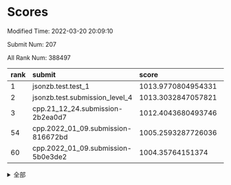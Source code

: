 # Scores

Modified Time: 2022-03-20 20:09:10

Submit Num: 207

All Rank Num: 388497

| rank |               submit               |       score        |       sigma        | pk_num |
| :--- | :--------------------------------- | :----------------- | :----------------- | :----- |
| 1    | jsonzb.test.test_1                 | 1013.9770804954331 | 0.8597614833753282 | 7511   |
| 2    | jsonzb.test.submission_level_4     | 1013.3032847057821 | 0.801321346606014  | 7506   |
| 3    | cpp.21_12_24.submission-2b2ea0d7   | 1012.4043680493746 | 0.7997833285014816 | 7510   |
| 54   | cpp.2022_01_09.submission-816672bd | 1005.2593287726036 | 0.7264035890083662 | 7507   |
| 60   | cpp.2022_01_09.submission-5b0e3de2 | 1004.35764151374   | 0.7143743033180493 | 7509   |


<details>
<summary>全部</summary>

| rank |                 submit                 |       score        |       sigma        | pk_num |
| :--- | :------------------------------------- | :----------------- | :----------------- | :----- |
| 1    | jsonzb.test.test_1                     | 1013.9770804954331 | 0.8597614833753282 | 7511   |
| 2    | jsonzb.test.submission_level_4         | 1013.3032847057821 | 0.801321346606014  | 7506   |
| 3    | cpp.21_12_24.submission-2b2ea0d7       | 1012.4043680493746 | 0.7997833285014816 | 7510   |
| 4    | gobigger.level_3.submission_level_3_20 | 1011.6899406033787 | 0.7816623174091821 | 7500   |
| 5    | gobigger.level_3.submission_level_3_2  | 1011.5561347300069 | 0.7816106899881888 | 7506   |
| 6    | gobigger.level_3.submission_level_3_12 | 1011.1629494342067 | 0.7625110430698755 | 7505   |
| 7    | gobigger.level_3.submission_level_3_45 | 1011.0541739408335 | 0.7594511238732293 | 7508   |
| 8    | gobigger.level_3.submission_level_3_44 | 1011.0332489341713 | 0.7684064052038175 | 7507   |
| 9    | gobigger.level_3.submission_level_3_14 | 1011.0308679802099 | 0.7882132404288082 | 7508   |
| 10   | gobigger.level_3.submission_level_3_33 | 1011.0189726968108 | 0.7650655730471387 | 7509   |
| 11   | gobigger.level_3.submission_level_3_10 | 1011.0011472727433 | 0.7824854493591873 | 7510   |
| 12   | gobigger.level_3.submission_level_3_18 | 1010.9844962701986 | 0.7605683979101078 | 7506   |
| 13   | gobigger.level_3.submission_level_3_13 | 1010.7670112214053 | 0.7939544145270852 | 7505   |
| 14   | gobigger.level_3.submission_level_3_35 | 1010.7445088782065 | 0.754644709814316  | 7507   |
| 15   | gobigger.level_3.submission_level_3_25 | 1010.6939893186383 | 0.7900865020136779 | 7506   |
| 16   | gobigger.level_3.submission_level_3_36 | 1010.5573588908284 | 0.7759911847200635 | 7505   |
| 17   | gobigger.level_3.submission_level_3_1  | 1010.5295759829745 | 0.7421185182709179 | 7505   |
| 18   | gobigger.level_3.submission_level_3_37 | 1010.504065363666  | 0.7656119509513312 | 7508   |
| 19   | gobigger.level_3.submission_level_3_40 | 1010.3816069181794 | 0.7503580952873977 | 7513   |
| 20   | gobigger.level_3.submission_level_3_21 | 1010.3202127660941 | 0.7753652144934507 | 7507   |
| 21   | gobigger.level_3.submission_level_3_28 | 1010.1148578546548 | 0.762922434038489  | 7506   |
| 22   | gobigger.level_3.submission_level_3_6  | 1010.1005473361273 | 0.7645321530912121 | 7509   |
| 23   | gobigger.level_3.submission_level_3_15 | 1010.0626819249576 | 0.763260372583634  | 7505   |
| 24   | gobigger.level_3.submission_level_3_7  | 1010.045479971592  | 0.7819127251747069 | 7507   |
| 25   | gobigger.level_3.submission_level_3_9  | 1010.0230104203847 | 0.7749160561953585 | 7508   |
| 26   | gobigger.level_3.submission_level_3_34 | 1010.0032185810501 | 0.7663359037001908 | 7511   |
| 27   | gobigger.level_3.submission_level_3_23 | 1009.9477509927395 | 0.7575185843645048 | 7510   |
| 28   | gobigger.level_3.submission_level_3_24 | 1009.9078149974574 | 0.7775730085146736 | 7510   |
| 29   | gobigger.level_3.submission_level_3_43 | 1009.865538275309  | 0.7481227668311222 | 7505   |
| 30   | gobigger.level_3.submission_level_3_42 | 1009.8399825452104 | 0.7565307178542549 | 7507   |
| 31   | gobigger.level_3.submission_level_3_16 | 1009.8388620899917 | 0.7640749391900572 | 7510   |
| 32   | gobigger.level_3.submission_level_3_4  | 1009.8033952922913 | 0.755062581014185  | 7505   |
| 33   | gobigger.level_3.submission_level_3_31 | 1009.7190138135196 | 0.7566998727461675 | 7511   |
| 34   | gobigger.level_3.submission_level_3_47 | 1009.7186288249728 | 0.733552397197169  | 7502   |
| 35   | gobigger.level_3.submission_level_3_3  | 1009.6952384909911 | 0.742193520520637  | 7507   |
| 36   | gobigger.level_3.submission_level_3_0  | 1009.6763578590707 | 0.7566680928229756 | 7502   |
| 37   | gobigger.level_3.submission_level_3_27 | 1009.6352161946926 | 0.7550291294765857 | 7508   |
| 38   | gobigger.level_3.submission_level_3_49 | 1009.5930012501029 | 0.7540047919909476 | 7506   |
| 39   | gobigger.level_3.submission_level_3_22 | 1009.5890103458955 | 0.7408448480430218 | 7508   |
| 40   | gobigger.level_3.submission_level_3_30 | 1009.4023467305112 | 0.7417481733453605 | 7510   |
| 41   | gobigger.level_3.submission_level_3_26 | 1009.2214419701577 | 0.7645556647451519 | 7511   |
| 42   | gobigger.level_3.submission_level_3_41 | 1009.1803009341631 | 0.7494298389955558 | 7503   |
| 43   | gobigger.level_3.submission_level_3_46 | 1009.1802975081171 | 0.7484157913707981 | 7507   |
| 44   | gobigger.level_3.submission_level_3_5  | 1009.1566035983872 | 0.7695749740104973 | 7507   |
| 45   | gobigger.level_3.submission_level_3_29 | 1009.0183981662129 | 0.755021336550515  | 7505   |
| 46   | gobigger.level_3.submission_level_3_39 | 1008.9959010671497 | 0.7573565438809212 | 7506   |
| 47   | gobigger.level_3.submission_level_3_19 | 1008.9620172313182 | 0.7469583071086124 | 7502   |
| 48   | gobigger.level_3.submission_level_3_17 | 1008.8463144749231 | 0.7346044887654424 | 7510   |
| 49   | gobigger.level_3.submission_level_3_32 | 1008.8099803111561 | 0.7667706559031611 | 7509   |
| 50   | gobigger.level_3.submission_level_3_38 | 1008.7085344127267 | 0.7339766657030343 | 7507   |
| 51   | gobigger.level_3.submission_level_3_48 | 1008.683811237706  | 0.743711367639887  | 7509   |
| 52   | gobigger.level_3.submission_level_3_11 | 1008.6745763312441 | 0.753242963644123  | 7509   |
| 53   | gobigger.level_3.submission_level_3_8  | 1008.5990420501414 | 0.7484176120581045 | 7506   |
| 54   | cpp.2022_01_09.submission-816672bd     | 1005.2593287726036 | 0.7264035890083662 | 7507   |
| 55   | gobigger.level_1.submission_level_1_8  | 1005.1795627517962 | 0.7196923424691681 | 7506   |
| 56   | gobigger.level_1.submission_level_1_15 | 1005.0151067519695 | 0.7116302362510426 | 7509   |
| 57   | gobigger.level_1.submission_level_1_19 | 1004.8404887610901 | 0.7249096756431848 | 7509   |
| 58   | gobigger.level_1.submission_level_1_45 | 1004.4972243792139 | 0.7239145740378625 | 7503   |
| 59   | gobigger.level_1.submission_level_1_40 | 1004.379671582915  | 0.7104623537602767 | 7510   |
| 60   | cpp.2022_01_09.submission-5b0e3de2     | 1004.35764151374   | 0.7143743033180493 | 7509   |
| 61   | gobigger.level_1.submission_level_1_22 | 1004.2484553610115 | 0.7121689047571818 | 7509   |
| 62   | gobigger.level_1.submission_level_1_18 | 1003.9274043943683 | 0.7224400040547921 | 7509   |
| 63   | gobigger.level_1.submission_level_1_0  | 1003.8878642325511 | 0.7177764441315192 | 7510   |
| 64   | gobigger.level_1.submission_level_1_11 | 1003.8128351069454 | 0.7230860320151359 | 7510   |
| 65   | gobigger.level_1.submission_level_1_43 | 1003.7413265239684 | 0.7117849149928315 | 7503   |
| 66   | gobigger.level_1.submission_level_1_17 | 1003.7352550857624 | 0.7310248727070656 | 7508   |
| 67   | gobigger.level_1.submission_level_1_32 | 1003.6380958518341 | 0.7271638624756696 | 7508   |
| 68   | gobigger.level_1.submission_level_1_47 | 1003.6359098230278 | 0.7184629957615295 | 7508   |
| 69   | gobigger.level_1.submission_level_1_46 | 1003.6113579330537 | 0.7183358224131321 | 7508   |
| 70   | gobigger.level_1.submission_level_1_5  | 1003.5428370921766 | 0.7148199572474057 | 7507   |
| 71   | gobigger.level_1.submission_level_1_36 | 1003.5239144878404 | 0.717204019866998  | 7510   |
| 72   | gobigger.level_1.submission_level_1_35 | 1003.5138647189021 | 0.7219765579921158 | 7509   |
| 73   | gobigger.level_1.submission_level_1_14 | 1003.4979284832647 | 0.7185108911747011 | 7511   |
| 74   | gobigger.level_1.submission_level_1_37 | 1003.4706175889501 | 0.7171893197448878 | 7506   |
| 75   | gobigger.level_1.submission_level_1_23 | 1003.4660561317695 | 0.7174521060873764 | 7504   |
| 76   | gobigger.level_1.submission_level_1_4  | 1003.399996823171  | 0.723898947692833  | 7504   |
| 77   | gobigger.level_1.submission_level_1_48 | 1003.3434854474967 | 0.7153157804484442 | 7500   |
| 78   | gobigger.level_1.submission_level_1_31 | 1003.2656643751303 | 0.7178345405796435 | 7512   |
| 79   | gobigger.level_1.submission_level_1_42 | 1003.2485265670098 | 0.72755535689355   | 7504   |
| 80   | gobigger.level_1.submission_level_1_38 | 1003.2138787482183 | 0.72326203464036   | 7503   |
| 81   | gobigger.level_1.submission_level_1_3  | 1003.1645146426173 | 0.7292593081197776 | 7508   |
| 82   | gobigger.level_1.submission_level_1_27 | 1003.1472185391799 | 0.7206815150924103 | 7511   |
| 83   | gobigger.level_1.submission_level_1_12 | 1003.1271469591163 | 0.7145523110023195 | 7508   |
| 84   | gobigger.level_1.submission_level_1_25 | 1003.1113238638496 | 0.7051818044236228 | 7511   |
| 85   | gobigger.level_1.submission_level_1_28 | 1003.0936553938675 | 0.7197549986117286 | 7508   |
| 86   | gobigger.level_1.submission_level_1_6  | 1003.00321455451   | 0.7228960351539879 | 7508   |
| 87   | gobigger.level_1.submission_level_1_2  | 1003.0014507379506 | 0.7144899683168295 | 7508   |
| 88   | gobigger.level_1.submission_level_1_1  | 1002.9493642658194 | 0.7110866970932831 | 7507   |
| 89   | gobigger.level_1.submission_level_1_34 | 1002.9264226399738 | 0.7154465789694391 | 7505   |
| 90   | gobigger.level_1.submission_level_1_26 | 1002.8866666474569 | 0.7111003683778283 | 7506   |
| 91   | gobigger.level_1.submission_level_1_24 | 1002.8575473342923 | 0.7126716094509201 | 7508   |
| 92   | gobigger.level_1.submission_level_1_39 | 1002.8552935586998 | 0.7129969813760132 | 7505   |
| 93   | gobigger.level_1.submission_level_1_21 | 1002.7577124383334 | 0.7121957771709186 | 7502   |
| 94   | gobigger.level_1.submission_level_1_13 | 1002.7369522739962 | 0.7257085121217857 | 7508   |
| 95   | gobigger.level_1.submission_level_1_20 | 1002.688705420043  | 0.7087598516292428 | 7504   |
| 96   | gobigger.level_1.submission_level_1_41 | 1002.645113274015  | 0.7113900749386499 | 7511   |
| 97   | gobigger.level_1.submission_level_1_16 | 1002.6444760199544 | 0.7063726606518929 | 7507   |
| 98   | gobigger.level_1.submission_level_1_7  | 1002.5995889785767 | 0.7128291259019948 | 7505   |
| 99   | gobigger.level_1.submission_level_1_29 | 1002.5160653483152 | 0.7199064353519061 | 7507   |
| 100  | gobigger.level_1.submission_level_1_30 | 1002.4779124708922 | 0.7134718499682879 | 7507   |
| 101  | gobigger.level_1.submission_level_1_44 | 1002.4695844707552 | 0.7110695538377965 | 7499   |
| 102  | gobigger.level_1.submission_level_1_10 | 1002.4681324048121 | 0.712718354595644  | 7503   |
| 103  | gobigger.level_1.submission_level_1_49 | 1002.2432362149141 | 0.7127706287540497 | 7508   |
| 104  | gobigger.level_1.submission_level_1_9  | 1002.2134574957329 | 0.7260913362018022 | 7513   |
| 105  | gobigger.level_1.submission_level_1_33 | 1001.7257673885955 | 0.719851487644851  | 7507   |
| 106  | gobigger.random.submission_random_32   | 997.3213204076089  | 0.7043640985754678 | 7509   |
| 107  | gobigger.random.submission_random_4    | 997.2214009617068  | 0.7169407759045858 | 7512   |
| 108  | gobigger.random.submission_random_30   | 997.0050247660338  | 0.7062489360394394 | 7505   |
| 109  | gobigger.random.submission_random_3    | 996.9161340590098  | 0.7010194206936523 | 7507   |
| 110  | gobigger.random.submission_random_48   | 996.7816416898461  | 0.7129500012315236 | 7514   |
| 111  | gobigger.random.submission_random_45   | 996.7328983679322  | 0.7063940891057998 | 7508   |
| 112  | gobigger.random.submission_random_46   | 996.7115306715002  | 0.7030290669977037 | 7506   |
| 113  | gobigger.random.submission_random_9    | 996.6665877301633  | 0.713778765979468  | 7508   |
| 114  | gobigger.random.submission_random_1    | 996.5347390976289  | 0.7145954601029166 | 7509   |
| 115  | gobigger.random.submission_random_10   | 996.5215747810788  | 0.7050126613184649 | 7508   |
| 116  | gobigger.random.submission_random_28   | 996.4672660519013  | 0.7013174965115402 | 7510   |
| 117  | gobigger.random.submission_random_49   | 996.4492931990952  | 0.71574539448335   | 7506   |
| 118  | gobigger.random.submission_random_8    | 996.3870419985088  | 0.7139590521275593 | 7508   |
| 119  | gobigger.random.submission_random_33   | 996.3644783361303  | 0.711389154509689  | 7506   |
| 120  | gobigger.random.submission_random_39   | 996.2596669436809  | 0.7101724953935117 | 7510   |
| 121  | gobigger.random.submission_random_14   | 996.2405513966281  | 0.7205195892869347 | 7508   |
| 122  | gobigger.random.submission_random_42   | 996.2288936363401  | 0.7069179379728371 | 7507   |
| 123  | gobigger.random.submission_random_36   | 996.2177052938058  | 0.6974755915650868 | 7507   |
| 124  | gobigger.random.submission_random_37   | 996.2077756901208  | 0.7078761112081701 | 7506   |
| 125  | gobigger.random.submission_random_22   | 996.1888282286111  | 0.7179246733956774 | 7509   |
| 126  | gobigger.random.submission_random_18   | 996.188577299079   | 0.7155619879433898 | 7508   |
| 127  | gobigger.random.submission_random_19   | 996.153280109379   | 0.7114414357628764 | 7506   |
| 128  | gobigger.random.submission_random_13   | 996.1459549671181  | 0.7005576182282448 | 7507   |
| 129  | gobigger.random.submission_random_44   | 996.0858774023604  | 0.7031826019371511 | 7509   |
| 130  | gobigger.random.submission_random_27   | 996.0788624859467  | 0.7053161240462058 | 7502   |
| 131  | gobigger.random.submission_random_7    | 996.0534350938822  | 0.6992109116585659 | 7507   |
| 132  | gobigger.random.submission_random_20   | 996.0087187375633  | 0.6910470905469327 | 7504   |
| 133  | gobigger.random.submission_random_40   | 995.9881474855282  | 0.7034534335727238 | 7509   |
| 134  | gobigger.random.submission_random_43   | 995.9324340212167  | 0.7065870188351924 | 7512   |
| 135  | gobigger.random.submission_random_15   | 995.9099593230623  | 0.7088573937438123 | 7504   |
| 136  | gobigger.random.submission_random_17   | 995.8956612140406  | 0.7091907901030022 | 7509   |
| 137  | gobigger.random.submission_random_25   | 995.8619047745459  | 0.7064601504982031 | 7501   |
| 138  | gobigger.random.submission_random_31   | 995.8408025079614  | 0.710222416751349  | 7504   |
| 139  | gobigger.random.submission_random_2    | 995.7467040908576  | 0.7056941097660928 | 7505   |
| 140  | gobigger.random.submission_random_21   | 995.7016151158034  | 0.7278034166509497 | 7505   |
| 141  | gobigger.random.submission_random_12   | 995.6520676616225  | 0.7194283140021046 | 7511   |
| 142  | gobigger.random.submission_random_29   | 995.5620546194702  | 0.7153935666520626 | 7507   |
| 143  | gobigger.random.submission_random_38   | 995.546748139051   | 0.7073641315490558 | 7506   |
| 144  | gobigger.random.submission_random_26   | 995.538882119586   | 0.7168081561409607 | 7503   |
| 145  | gobigger.random.submission_random_47   | 995.4719210534062  | 0.7257605105323975 | 7511   |
| 146  | gobigger.random.submission_random_23   | 995.4299229092646  | 0.7147612081920255 | 7510   |
| 147  | gobigger.random.submission_random_5    | 995.4251188430368  | 0.7279597082970946 | 7509   |
| 148  | gobigger.random.submission_random_0    | 995.4243225973399  | 0.7209109583294974 | 7510   |
| 149  | gobigger.random.submission_random_6    | 995.3738490213925  | 0.7172531808844527 | 7500   |
| 150  | gobigger.random.submission_random_41   | 995.371576833962   | 0.7136363863839659 | 7507   |
| 151  | gobigger.random.submission_random_11   | 995.3023403428524  | 0.715997556422973  | 7509   |
| 152  | gobigger.random.submission_random_16   | 995.2429222132424  | 0.7064423011973202 | 7506   |
| 153  | gobigger.random.submission_random_34   | 995.1836261315841  | 0.7175456234054635 | 7506   |
| 154  | gobigger.random.submission_random_24   | 995.1479040324406  | 0.7079221936194826 | 7506   |
| 155  | gobigger.random.submission_random_35   | 994.8852084173172  | 0.7218778927075751 | 7509   |
| 156  | gobigger.level_2.submission_level_2_26 | 994.0493959467494  | 0.7276948233034031 | 7506   |
| 157  | gobigger.level_2.submission_level_2_30 | 993.8004852661758  | 0.7276988479112069 | 7507   |
| 158  | gobigger.level_2.submission_level_2_37 | 993.7162506141924  | 0.7401220485717541 | 7507   |
| 159  | gobigger.level_2.submission_level_2_10 | 993.6298297106688  | 0.7320394845727008 | 7510   |
| 160  | gobigger.level_2.submission_level_2_31 | 993.4850280950926  | 0.7450065654092577 | 7507   |
| 161  | gobigger.level_2.submission_level_2_11 | 993.447945501303   | 0.7543033200390691 | 7504   |
| 162  | gobigger.level_2.submission_level_2_29 | 993.1147446799444  | 0.74226903994895   | 7506   |
| 163  | gobigger.level_2.submission_level_2_27 | 993.0339947403963  | 0.7268317552415853 | 7508   |
| 164  | gobigger.level_2.submission_level_2_35 | 993.0120941731947  | 0.7430714071936418 | 7510   |
| 165  | gobigger.level_2.submission_level_2_44 | 992.8829189089906  | 0.7492101745962311 | 7512   |
| 166  | gobigger.level_2.submission_level_2_5  | 992.8491710730376  | 0.7139978701675912 | 7504   |
| 167  | gobigger.level_2.submission_level_2_22 | 992.7867661556197  | 0.7308915067951912 | 7506   |
| 168  | gobigger.level_2.submission_level_2_41 | 992.7641442244159  | 0.747219772014965  | 7505   |
| 169  | gobigger.level_2.submission_level_2_3  | 992.7577750410078  | 0.7457364349980504 | 7509   |
| 170  | gobigger.level_2.submission_level_2_18 | 992.7243065584405  | 0.7451305662386595 | 7511   |
| 171  | gobigger.level_2.submission_level_2_19 | 992.6677498288917  | 0.7564217583909317 | 7507   |
| 172  | gobigger.level_2.submission_level_2_32 | 992.5923737839255  | 0.7385341647901932 | 7509   |
| 173  | gobigger.level_2.submission_level_2_17 | 992.5815403537639  | 0.7586111376616974 | 7510   |
| 174  | gobigger.level_2.submission_level_2_28 | 992.5732961728821  | 0.7689207686743034 | 7507   |
| 175  | gobigger.level_2.submission_level_2_16 | 992.5290023962699  | 0.7610593020822018 | 7505   |
| 176  | gobigger.level_2.submission_level_2_14 | 992.4424491503758  | 0.7302523564832166 | 7507   |
| 177  | gobigger.level_2.submission_level_2_23 | 992.3446295472226  | 0.737054148429512  | 7507   |
| 178  | gobigger.level_2.submission_level_2_21 | 992.3203734169589  | 0.7384347905419073 | 7504   |
| 179  | gobigger.level_2.submission_level_2_42 | 992.2736730576155  | 0.7354172437120992 | 7509   |
| 180  | gobigger.level_2.submission_level_2_38 | 992.2295866695014  | 0.7456617370599069 | 7508   |
| 181  | gobigger.level_2.submission_level_2_20 | 992.1769026703072  | 0.7358796425773168 | 7508   |
| 182  | gobigger.level_2.submission_level_2_1  | 992.1644223943731  | 0.7437580210691719 | 7511   |
| 183  | gobigger.level_2.submission_level_2_45 | 992.1412203958549  | 0.7375976441169672 | 7505   |
| 184  | gobigger.level_2.submission_level_2_47 | 992.1201645142357  | 0.7431733061864133 | 7503   |
| 185  | gobigger.level_2.submission_level_2_7  | 992.0048825292049  | 0.7559139087090587 | 7507   |
| 186  | gobigger.level_2.submission_level_2_39 | 991.9950337432557  | 0.745682380664868  | 7507   |
| 187  | gobigger.level_2.submission_level_2_2  | 991.8912313551338  | 0.7474073240305299 | 7506   |
| 188  | gobigger.level_2.submission_level_2_40 | 991.8170322698861  | 0.7456693457731876 | 7512   |
| 189  | gobigger.level_2.submission_level_2_43 | 991.7946965300881  | 0.7590938737310388 | 7505   |
| 190  | gobigger.level_2.submission_level_2_4  | 991.7315144223786  | 0.7573134081961694 | 7512   |
| 191  | gobigger.level_2.submission_level_2_13 | 991.6135846795263  | 0.7629546682935028 | 7503   |
| 192  | gobigger.level_2.submission_level_2_15 | 991.6064991102279  | 0.7470242408644349 | 7514   |
| 193  | gobigger.level_2.submission_level_2_46 | 991.5744677875716  | 0.7629108533629443 | 7505   |
| 194  | gobigger.level_2.submission_level_2_6  | 991.53573192074    | 0.7738651243892849 | 7506   |
| 195  | gobigger.level_2.submission_level_2_49 | 991.4892942248636  | 0.7416785991834857 | 7509   |
| 196  | gobigger.level_2.submission_level_2_24 | 991.1617872724482  | 0.7630048212254953 | 7500   |
| 197  | gobigger.level_2.submission_level_2_0  | 991.0311220486406  | 0.7470011692297327 | 7507   |
| 198  | gobigger.level_2.submission_level_2_9  | 990.9786978404396  | 0.7553861899738478 | 7504   |
| 199  | gobigger.level_2.submission_level_2_33 | 990.8032093964273  | 0.7784186230349375 | 7505   |
| 200  | gobigger.level_2.submission_level_2_25 | 990.5149045609409  | 0.7563302431568825 | 7507   |
| 201  | gobigger.level_2.submission_level_2_48 | 990.3045652968949  | 0.7731900067794298 | 7509   |
| 202  | gobigger.level_2.submission_level_2_34 | 990.2764399549853  | 0.7717538193157036 | 7510   |
| 203  | gobigger.level_2.submission_level_2_36 | 990.1397153878451  | 0.7548011324167145 | 7510   |
| 204  | gobigger.level_2.submission_level_2_12 | 989.9835864817175  | 0.7939657560374186 | 7508   |
| 205  | gobigger.level_2.submission_level_2_8  | 989.2798912926077  | 0.8023253703816067 | 7507   |
| 206  | gobigger.none.submission_none_0        | 975.8833764959007  | 1.488005807921404  | 7505   |
| 207  | gobigger.none.submission_none_1        | 974.1559632660977  | 1.738100861733994  | 7506   |

</details>